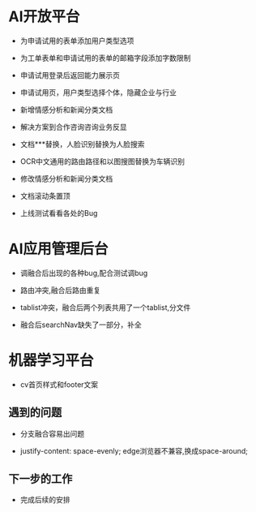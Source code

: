 # AI开放平台

- 为申请试用的表单添加用户类型选项

- 为工单表单和申请试用的表单的邮箱字段添加字数限制

- 申请试用登录后返回能力展示页

- 申请试用页，用户类型选择个体，隐藏企业与行业

- 新增情感分析和新闻分类文档


- 解决方案到合作咨询咨询业务反显

- 文档***替换，人脸识别替换为人脸搜索

- OCR中文通用的路由路径和以图搜图替换为车辆识别


- 修改情感分析和新闻分类文档
- 文档滚动条置顶

- 上线测试看看各处的Bug
# AI应用管理后台

- 调融合后出现的各种bug,配合测试调bug

- 路由冲突,融合后路由重复

- tablist冲突，融合后两个列表共用了一个tablist,分文件

- 融合后searchNav缺失了一部分，补全

# 机器学习平台

- cv首页样式和footer文案

## 遇到的问题

- 分支融合容易出问题


- justify-content: space-evenly; edge浏览器不兼容,换成space-around;
## 下一步的工作

- 完成后续的安排



